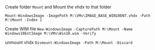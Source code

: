 Create folder `Mount` and Mount the vhdx to that folder

``Mount-WindowsImage -ImagePath M:\VMs\IMAGE_BASE_WIN10ENT.vhdx -Path M:\Mount -Index 1``

Create WIM file
``New-WindowsImage -CapturePath M:\Mount -Name Windows10EntImage M:\VMs\Win10.wim -Verify``

unmount vhdx
``Dismount-WindowsImage -Path M:\Mount -Discard``

